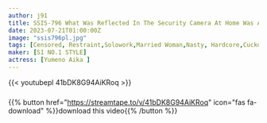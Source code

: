 ```yaml
---
author: j91
title: SSIS-796 What Was Reflected In The Security Camera At Home Was A Wife Who Was Drowning In Adultery Sex By Bringing Her In Broad Daylight. Yumeno Aika
date: 2023-07-21T01:00:00Z
image: "ssis796pl.jpg"
tags: [Censored, Restraint,Solowork,Married Woman,Nasty, Hardcore,Cuckold,Risky Mosaic	]
maker: [S1 NO.1 STYLE]
actress: [Yumeno Aika ]
---
```



{{< youtubepl 41bDK8G94AiKRoq >}}
###

{{% button href="https://streamtape.to/v/41bDK8G94AiKRoq" icon="fas fa-download" %}}download this video{{% /button %}}

